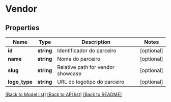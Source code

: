 # Vendor

## Properties
Name | Type | Description | Notes
------------ | ------------- | ------------- | -------------
**id** | **string** | Identificador do parceiro | [optional] 
**name** | **string** | Nome do parceiro | [optional] 
**slug** | **string** | Relative path for vendor showcase | [optional] 
**logo_type** | **string** | URL do logotipo do parceiro | [optional] 

[[Back to Model list]](../README.md#documentation-for-models) [[Back to API list]](../README.md#documentation-for-api-endpoints) [[Back to README]](../README.md)


